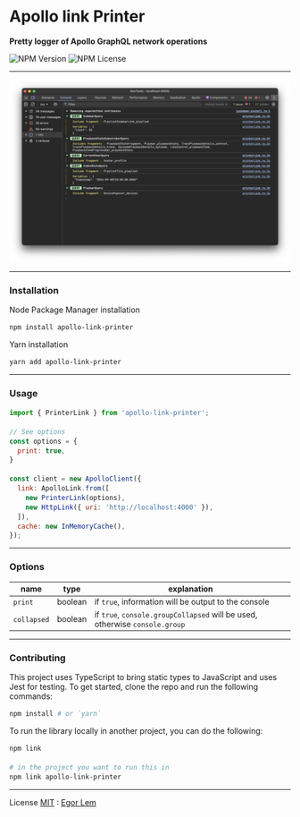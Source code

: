 # Apollo link Printer         

**Pretty logger of Apollo GraphQL network operations** 

![NPM Version](https://img.shields.io/npm/v/apollo-link-printer?style=for-the-badge&color=7CD996&labelColor=212121) 
![NPM License](https://img.shields.io/npm/l/apollo-link-printer?style=for-the-badge&color=59D9D0&labelColor=212121)
<!-- ![NPM Downloads](https://img.shields.io/npm/dm/apollo-link-printer?style=for-the-badge&labelColor=212121&color=59D9D0) -->

---

![Preview](https://raw.githubusercontent.com/egorlem/apollo-link-printer/main/doc/preview.d.png)

---

### Installation
Node Package Manager installation
```bash
npm install apollo-link-printer
```
Yarn installation
```bash
yarn add apollo-link-printer
```
---

### Usage 

```js
import { PrinterLink } from 'apollo-link-printer';

// See options
const options = {
  print: true,
}

const client = new ApolloClient({
  link: ApolloLink.from([
    new PrinterLink(options),
    new HttpLink({ uri: 'http://localhost:4000' }),
  ]),
  cache: new InMemoryCache(),
});
```
---
### Options

| name | type | explanation |
| --- | --- | --- |
| ```print``` | boolean | if ```true```, information will be output to the console |
| ```collapsed``` | boolean | if ```true```, ```console.groupCollapsed``` will be used, otherwise ```console.group``` |

---

### Contributing

This project uses TypeScript to bring static types to JavaScript and uses Jest for testing. To get started, clone the repo and run the following commands:

```bash
npm install # or `yarn`
```
To run the library locally in another project, you can do the following:

```bash
npm link

# in the project you want to run this in
npm link apollo-link-printer
```
--- 

License [MIT](https://github.com/egorlem/apollo-link-printer/blob/8d706dceb29d9c5ef85b5cd315efefcb4d924d48/LICENSE.md) : [Egor Lem](https://egorlem.com/)
